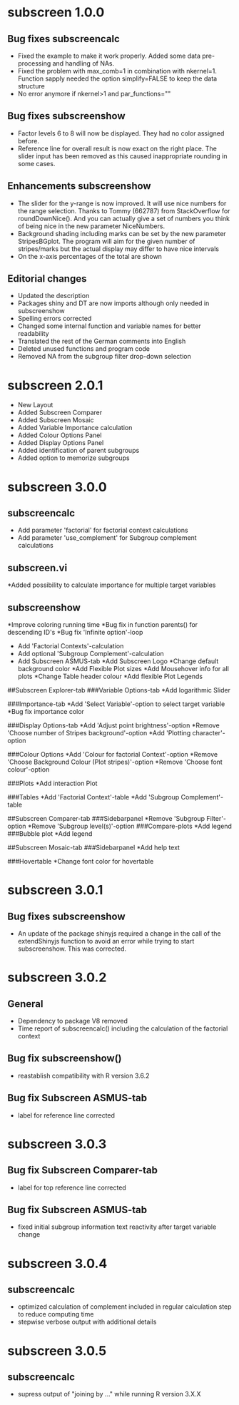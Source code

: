 # subscreen 1.0.0

## Bug fixes subscreencalc

* Fixed the example to make it work properly. Added some data pre-processing and handling of NAs. 
* Fixed the problem with max_comb=1 in combination with nkernel=1. Function sapply needed the option simplify=FALSE to keep the data structure  
* No error anymore if nkernel>1 and par_functions=""

## Bug fixes subscreenshow

* Factor levels 6 to 8 will now be displayed. They had no color assigned before.
* Reference line for overall result is now exact on the right place. The slider input has been removed as this caused inappropriate rounding in some cases.


## Enhancements subscreenshow

* The slider for the y-range is now improved. It will use nice numbers for the range selection. Thanks to Tommy (662787) from StackOverflow for roundDownNice(). And you can actually give a set of numbers you think of being nice in the new parameter NiceNumbers.
* Background shading including marks can be set by the new parameter StripesBGplot. The program will aim for the given number of stripes/marks but the actual display may differ to have nice intervals
* On the x-axis percentages of the total are shown

## Editorial changes

* Updated the description
* Packages shiny and DT are now imports although only needed in subscreenshow 
* Spelling errors corrected
* Changed some internal function and variable names for better readability
* Translated the rest of the German comments into English
* Deleted unused functions and program code
* Removed NA from the subgroup filter drop-down selection

# subscreen 2.0.1

* New Layout
* Added Subscreen Comparer
* Added Subscreen Mosaic
* Added Variable Importance calculation
* Added Colour Options Panel
* Added Display Options Panel
* Added identification of parent subgroups 
* Added option to memorize subgroups

# subscreen 3.0.0

## subscreencalc
* Add parameter 'factorial' for factorial context calculations
* Add parameter 'use_complement' for Subgroup complement calculations

## subscreen.vi
*Added possibility to calculate importance for multiple target variables

## subscreenshow
*Improve coloring running time
*Bug fix in function parents() for descending ID's
*Bug fix 'Infinite option'-loop
* Add 'Factorial Contexts'-calculation
* Add optional 'Subgroup Complement'-calculation
* Add Subscreen ASMUS-tab
*Add Subscreen Logo
*Change default background color
*Add Flexible Plot sizes
*Add Mousehover info for all plots
*Change Table header colour
*Add flexible Plot Legends

##Subscreen Explorer-tab
###Variable Options-tab
*Add logarithmic Slider 

###Importance-tab
*Add 'Select Variable'-option to select target variable
*Bug fix importance color 

###Display Options-tab
*Add 'Adjust point brightness'-option
*Remove 'Choose number of Stripes background'-option
*Add 'Plotting character'-option

###Colour Options
*Add 'Colour for factorial Context'-option
*Remove 'Choose Background Colour (Plot stripes)'-option
*Remove 'Choose font colour'-option

###Plots
*Add interaction Plot

###Tables
*Add 'Factorial Context'-table
*Add 'Subgroup Complement'-table

##Subscreen Comparer-tab
###Sidebarpanel
*Remove 'Subgroup Filter'-option
*Remove 'Subgroup level(s)'-option
###Compare-plots
*Add legend
###Bubble plot
*Add legend

##Subscreen Mosaic-tab
###Sidebarpanel
*Add help text

###Hovertable
*Change font color for hovertable

# subscreen 3.0.1

## Bug fixes subscreenshow

* An update of the package shinyjs required a change in the call of the extendShinyjs function to avoid an error while trying to start subscreenshow. This was corrected.

# subscreen 3.0.2

## General
* Dependency to package V8 removed
* Time report of subscreencalc() including the calculation of the factorial context

## Bug fix subscreenshow()
* reastablish compatibility with R version 3.6.2

## Bug fix Subscreen ASMUS-tab
* label for reference line corrected

# subscreen 3.0.3

## Bug fix Subscreen Comparer-tab
* label for top reference line corrected

## Bug fix Subscreen ASMUS-tab
* fixed initial subgroup information text reactivity after target variable change

# subscreen 3.0.4

## subscreencalc
* optimized calculation of complement included in regular calculation step to reduce computing time
* stepwise verbose output with additional details

# subscreen 3.0.5

## subscreencalc
* supress output of "joining by ..." while running R version 3.X.X

